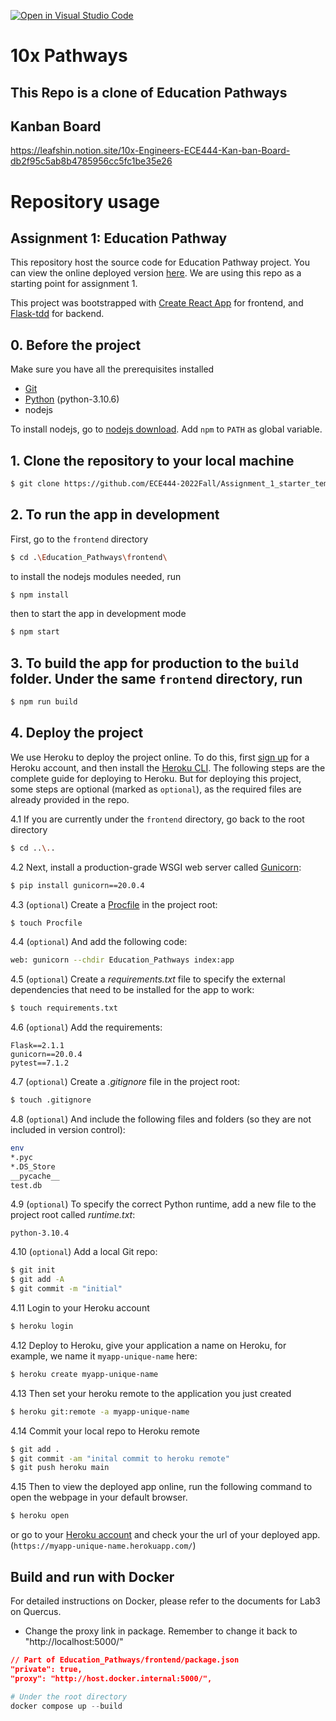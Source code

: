 [![Open in Visual Studio Code](https://classroom.github.com/assets/open-in-vscode-c66648af7eb3fe8bc4f294546bfd86ef473780cde1dea487d3c4ff354943c9ae.svg)](https://classroom.github.com/online_ide?assignment_repo_id=8505786&assignment_repo_type=AssignmentRepo)

# 10x Pathways

## This Repo is a clone of Education Pathways

## Kanban Board

https://leafshin.notion.site/10x-Engineers-ECE444-Kan-ban-Board-db2f95c5ab8b4785956cc5fc1be35e26

# Repository usage

## Assignment 1: Education Pathway

This repository host the source code for Education Pathway project. You can view the online deployed version [here](https://assignment-1-starter-template.herokuapp.com/). We are using this repo as a starting point for assignment 1.

This project was bootstrapped with [Create React App](https://github.com/facebook/create-react-app) for frontend, and [Flask-tdd](https://github.com/mjhea0/flaskr-tdd) for backend.

## 0. Before the project

Make sure you have all the prerequisites installed

- [Git](https://git-scm.com/downloads)
- [Python](https://www.python.org/downloads/) (python-3.10.6)
- nodejs

To install nodejs, go to [nodejs download](https://nodejs.org/en/download/). Add `npm` to `PATH` as global variable.

## 1. Clone the repository to your local machine

```sh
$ git clone https://github.com/ECE444-2022Fall/Assignment_1_starter_template.git
```

## 2. To run the app in development

First, go to the `frontend` directory

```sh
$ cd .\Education_Pathways\frontend\
```

to install the nodejs modules needed, run

```sh
$ npm install
```

then to start the app in development mode

```sh
$ npm start
```

## 3. To build the app for production to the `build` folder. Under the same `frontend` directory, run

```sh
$ npm run build
```

## 4. Deploy the project

We use Heroku to deploy the project online. To do this, first [sign up](https://signup.heroku.com/) for a Heroku account, and then install the [Heroku CLI](https://devcenter.heroku.com/articles/heroku-cli). The following steps are the complete guide for deploying to Heroku. But for deploying this project, some steps are optional (marked as `optional`), as the required files are already provided in the repo.

4.1 If you are currently under the `frontend` directory, go back to the root directory

```sh
$ cd ..\..
```

4.2 Next, install a production-grade WSGI web server called [Gunicorn](http://gunicorn.org/):

```sh
$ pip install gunicorn==20.0.4
```

4.3 (`optional`) Create a [Procfile](https://devcenter.heroku.com/articles/procfile) in the project root:

```sh
$ touch Procfile
```

4.4 (`optional`) And add the following code:

```sh
web: gunicorn --chdir Education_Pathways index:app
```

4.5 (`optional`) Create a _requirements.txt_ file to specify the external dependencies that need to be installed for the app to work:

```sh
$ touch requirements.txt
```

4.6 (`optional`) Add the requirements:

```
Flask==2.1.1
gunicorn==20.0.4
pytest==7.1.2
```

4.7 (`optional`) Create a _.gitignore_ file in the project root:

```sh
$ touch .gitignore
```

4.8 (`optional`) And include the following files and folders (so they are not included in version control):

```sh
env
*.pyc
*.DS_Store
__pycache__
test.db
```

4.9 (`optional`) To specify the correct Python runtime, add a new file to the project root called _runtime.txt_:

```
python-3.10.4
```

4.10 (`optional`) Add a local Git repo:

```sh
$ git init
$ git add -A
$ git commit -m "initial"
```

4.11 Login to your Heroku account

```sh
$ heroku login
```

4.12 Deploy to Heroku, give your application a name on Heroku, for example, we name it `myapp-unique-name` here:

```sh
$ heroku create myapp-unique-name
```

4.13 Then set your heroku remote to the application you just created

```sh
$ heroku git:remote -a myapp-unique-name
```

4.14 Commit your local repo to Heroku remote

```sh
$ git add .
$ git commit -am "inital commit to heroku remote"
$ git push heroku main
```

4.15 Then to view the deployed app online, run the following command to open the webpage in your default browser.

```sh
$ heroku open
```

or go to your [Heroku account](https://dashboard.heroku.com/apps) and check your the url of your deployed app. (`https://myapp-unique-name.herokuapp.com/`)

## Build and run with Docker

For detailed instructions on Docker, please refer to the documents for Lab3 on Quercus.

- Change the proxy link in package. Remember to change it back to "http://localhost:5000/"

```json
// Part of Education_Pathways/frontend/package.json
"private": true,
"proxy": "http://host.docker.internal:5000/",
```

```powershell
# Under the root directory
docker compose up --build
```
